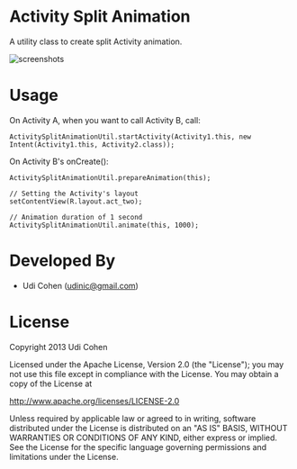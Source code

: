 Activity Split Animation
========================

A utility class to create split Activity animation.

![screenshots](https://raw.github.com/Udinic/ActivitySplitAnimation/master/screenshots/all.png)

Usage
=====

On Activity A, when you want to call Activity B, call:

	ActivitySplitAnimationUtil.startActivity(Activity1.this, new Intent(Activity1.this, Activity2.class));

On Activity B's onCreate():

	ActivitySplitAnimationUtil.prepareAnimation(this);

	// Setting the Activity's layout
	setContentView(R.layout.act_two);

	// Animation duration of 1 second
	ActivitySplitAnimationUtil.animate(this, 1000);


Developed By
============

* Udi Cohen (udinic@gmail.com)



License
=======

Copyright 2013 Udi Cohen

Licensed under the Apache License, Version 2.0 (the "License");
you may not use this file except in compliance with the License.
You may obtain a copy of the License at

   http://www.apache.org/licenses/LICENSE-2.0

Unless required by applicable law or agreed to in writing, software
distributed under the License is distributed on an "AS IS" BASIS,
WITHOUT WARRANTIES OR CONDITIONS OF ANY KIND, either express or implied.
See the License for the specific language governing permissions and
limitations under the License.

 [1]: 	https://raw.github.com/Udinic/ActivitySplitAnimation/master/screenshots/screenshot1.png

